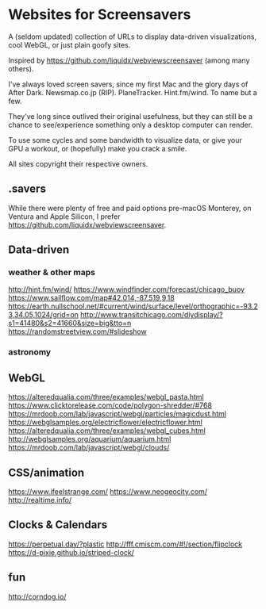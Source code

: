 # Websites for Screensavers
 A (seldom updated) collection of URLs to display data-driven visualizations, cool WebGL, or just plain goofy sites.
 
 Inspired by https://github.com/liquidx/webviewscreensaver (among many others).
 
 I've always loved screen savers, since my first Mac and the glory days of After Dark.  Newsmap.co.jp (RIP).  PlaneTracker.  Hint.fm/wind.  To name but a few.
 
 They've long since outlived their original usefulness, but they can still be a chance to see/experience something only a desktop computer can render.
 
 To use some cycles and some bandwidth to visualize data, or give your GPU a workout, or (hopefully) make you crack a smile.
 
 All sites copyright their respective owners.
 
## .savers
 While there were plenty of free and paid options pre-macOS Monterey, on Ventura and Apple Silicon, I prefer https://github.com/liquidx/webviewscreensaver.

## Data-driven

### weather & other maps
http://hint.fm/wind/
https://www.windfinder.com/forecast/chicago_buoy
https://www.sailflow.com/map#42.014,-87.519,9,18
https://earth.nullschool.net/#current/wind/surface/level/orthographic=-93.23,34.05,1024/grid=on
http://www.transitchicago.com/diydisplay/?s1=41480&s2=41660&size=big&tto=n
https://randomstreetview.com/#slideshow

### astronomy

## WebGL
https://alteredqualia.com/three/examples/webgl_pasta.html
https://www.clicktorelease.com/code/polygon-shredder/#768
https://mrdoob.com/lab/javascript/webgl/particles/magicdust.html
https://webglsamples.org/electricflower/electricflower.html
https://alteredqualia.com/three/examples/webgl_cubes.html
http://webglsamples.org/aquarium/aquarium.html
https://mrdoob.com/lab/javascript/webgl/clouds/

## CSS/animation
https://www.ifeelstrange.com/
https://www.neogeocity.com/
http://realtime.info/

## Clocks & Calendars
https://perpetual.day/?plastic
http://fff.cmiscm.com/#!/section/flipclock
https://d-pixie.github.io/striped-clock/

## fun
http://corndog.io/
